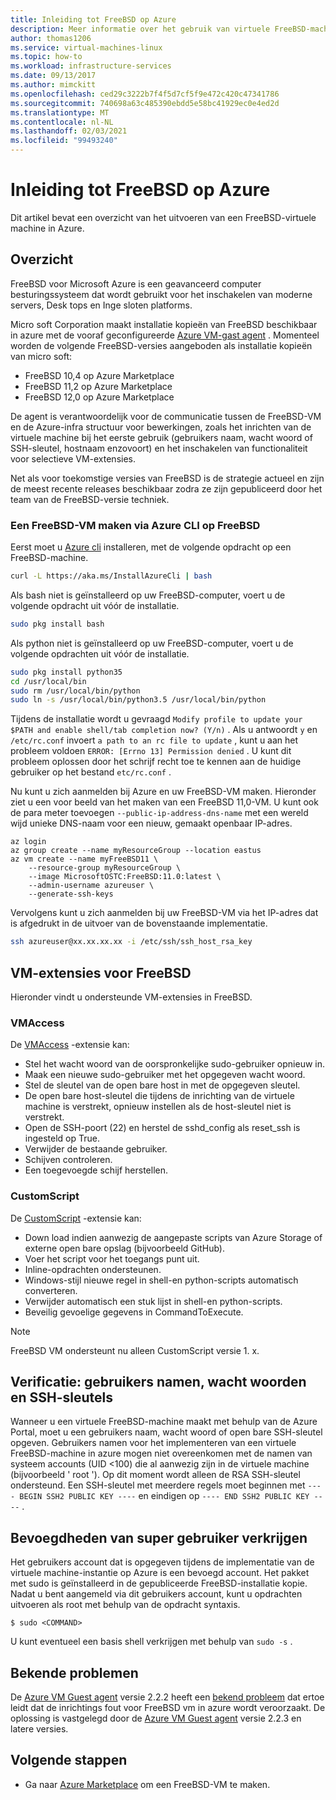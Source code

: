 ```yaml
---
title: Inleiding tot FreeBSD op Azure
description: Meer informatie over het gebruik van virtuele FreeBSD-machines in azure
author: thomas1206
ms.service: virtual-machines-linux
ms.topic: how-to
ms.workload: infrastructure-services
ms.date: 09/13/2017
ms.author: mimckitt
ms.openlocfilehash: ced29c3222b7f4f5d7cf5f9e472c420c47341786
ms.sourcegitcommit: 740698a63c485390ebdd5e58bc41929ec0e4ed2d
ms.translationtype: MT
ms.contentlocale: nl-NL
ms.lasthandoff: 02/03/2021
ms.locfileid: "99493240"
---
```

# <a name="introduction-to-freebsd-on-azure"></a>Inleiding tot FreeBSD op Azure
Dit artikel bevat een overzicht van het uitvoeren van een FreeBSD-virtuele machine in Azure.

## <a name="overview"></a>Overzicht
FreeBSD voor Microsoft Azure is een geavanceerd computer besturingssysteem dat wordt gebruikt voor het inschakelen van moderne servers, Desk tops en Inge sloten platforms.

Micro soft Corporation maakt installatie kopieën van FreeBSD beschikbaar in azure met de vooraf geconfigureerde [Azure VM-gast agent](https://github.com/Azure/WALinuxAgent/) . Momenteel worden de volgende FreeBSD-versies aangeboden als installatie kopieën van micro soft:

- FreeBSD 10,4 op Azure Marketplace
- FreeBSD 11,2 op Azure Marketplace
- FreeBSD 12,0 op Azure Marketplace

De agent is verantwoordelijk voor de communicatie tussen de FreeBSD-VM en de Azure-infra structuur voor bewerkingen, zoals het inrichten van de virtuele machine bij het eerste gebruik (gebruikers naam, wacht woord of SSH-sleutel, hostnaam enzovoort) en het inschakelen van functionaliteit voor selectieve VM-extensies.

Net als voor toekomstige versies van FreeBSD is de strategie actueel en zijn de meest recente releases beschikbaar zodra ze zijn gepubliceerd door het team van de FreeBSD-versie techniek.

### <a name="create-a-freebsd-vm-through-azure-cli-on-freebsd"></a>Een FreeBSD-VM maken via Azure CLI op FreeBSD
Eerst moet u [Azure cli](/cli/azure/get-started-with-azure-cli) installeren, met de volgende opdracht op een FreeBSD-machine.

```bash 
curl -L https://aka.ms/InstallAzureCli | bash
```

Als bash niet is geïnstalleerd op uw FreeBSD-computer, voert u de volgende opdracht uit vóór de installatie. 

```bash
sudo pkg install bash
```

Als python niet is geïnstalleerd op uw FreeBSD-computer, voert u de volgende opdrachten uit vóór de installatie. 

```bash
sudo pkg install python35
cd /usr/local/bin 
sudo rm /usr/local/bin/python 
sudo ln -s /usr/local/bin/python3.5 /usr/local/bin/python
```

Tijdens de installatie wordt u gevraagd `Modify profile to update your $PATH and enable shell/tab completion now? (Y/n)` . Als u antwoordt `y` en `/etc/rc.conf` invoert `a path to an rc file to update` , kunt u aan het probleem voldoen `ERROR: [Errno 13] Permission denied` . U kunt dit probleem oplossen door het schrijf recht toe te kennen aan de huidige gebruiker op het bestand `etc/rc.conf` .

Nu kunt u zich aanmelden bij Azure en uw FreeBSD-VM maken. Hieronder ziet u een voor beeld van het maken van een FreeBSD 11,0-VM. U kunt ook de para meter toevoegen `--public-ip-address-dns-name` met een wereld wijd unieke DNS-naam voor een nieuw, gemaakt openbaar IP-adres. 

```azurecli
az login 
az group create --name myResourceGroup --location eastus
az vm create --name myFreeBSD11 \
    --resource-group myResourceGroup \
    --image MicrosoftOSTC:FreeBSD:11.0:latest \
    --admin-username azureuser \
    --generate-ssh-keys
```

Vervolgens kunt u zich aanmelden bij uw FreeBSD-VM via het IP-adres dat is afgedrukt in de uitvoer van de bovenstaande implementatie. 

```bash
ssh azureuser@xx.xx.xx.xx -i /etc/ssh/ssh_host_rsa_key
```   

## <a name="vm-extensions-for-freebsd"></a>VM-extensies voor FreeBSD
Hieronder vindt u ondersteunde VM-extensies in FreeBSD.

### <a name="vmaccess"></a>VMAccess
De [VMAccess](https://github.com/Azure/azure-linux-extensions/tree/master/VMAccess) -extensie kan:

* Stel het wacht woord van de oorspronkelijke sudo-gebruiker opnieuw in.
* Maak een nieuwe sudo-gebruiker met het opgegeven wacht woord.
* Stel de sleutel van de open bare host in met de opgegeven sleutel.
* De open bare host-sleutel die tijdens de inrichting van de virtuele machine is verstrekt, opnieuw instellen als de host-sleutel niet is verstrekt.
* Open de SSH-poort (22) en herstel de sshd_config als reset_ssh is ingesteld op True.
* Verwijder de bestaande gebruiker.
* Schijven controleren.
* Een toegevoegde schijf herstellen.

### <a name="customscript"></a>CustomScript
De [CustomScript](https://github.com/Azure/azure-linux-extensions/tree/master/CustomScript) -extensie kan:

* Down load indien aanwezig de aangepaste scripts van Azure Storage of externe open bare opslag (bijvoorbeeld GitHub).
* Voer het script voor het toegangs punt uit.
* Inline-opdrachten ondersteunen.
* Windows-stijl nieuwe regel in shell-en python-scripts automatisch converteren.
* Verwijder automatisch een stuk lijst in shell-en python-scripts.
* Beveilig gevoelige gegevens in CommandToExecute.

> [!NOTE]
> FreeBSD VM ondersteunt nu alleen CustomScript versie 1. x.  

## <a name="authentication-user-names-passwords-and-ssh-keys"></a>Verificatie: gebruikers namen, wacht woorden en SSH-sleutels
Wanneer u een virtuele FreeBSD-machine maakt met behulp van de Azure Portal, moet u een gebruikers naam, wacht woord of open bare SSH-sleutel opgeven.
Gebruikers namen voor het implementeren van een virtuele FreeBSD-machine in azure mogen niet overeenkomen met de namen van systeem accounts (UID <100) die al aanwezig zijn in de virtuele machine (bijvoorbeeld ' root ').
Op dit moment wordt alleen de RSA SSH-sleutel ondersteund. Een SSH-sleutel met meerdere regels moet beginnen met `---- BEGIN SSH2 PUBLIC KEY ----` en eindigen op `---- END SSH2 PUBLIC KEY ----` .

## <a name="obtaining-superuser-privileges"></a>Bevoegdheden van super gebruiker verkrijgen
Het gebruikers account dat is opgegeven tijdens de implementatie van de virtuele machine-instantie op Azure is een bevoegd account. Het pakket met sudo is geïnstalleerd in de gepubliceerde FreeBSD-installatie kopie.
Nadat u bent aangemeld via dit gebruikers account, kunt u opdrachten uitvoeren als root met behulp van de opdracht syntaxis.

```
$ sudo <COMMAND>
```

U kunt eventueel een basis shell verkrijgen met behulp van `sudo -s` .

## <a name="known-issues"></a>Bekende problemen
De [Azure VM Guest agent](https://github.com/Azure/WALinuxAgent/) versie 2.2.2 heeft een [bekend probleem](https://github.com/Azure/WALinuxAgent/pull/517) dat ertoe leidt dat de inrichtings fout voor FreeBSD vm in azure wordt veroorzaakt. De oplossing is vastgelegd door de [Azure VM Guest agent](https://github.com/Azure/WALinuxAgent/) versie 2.2.3 en latere versies. 

## <a name="next-steps"></a>Volgende stappen
* Ga naar [Azure Marketplace](https://azuremarketplace.microsoft.com/marketplace/apps/thefreebsdfoundation.freebsd-12_2?tab=Overview) om een FreeBSD-VM te maken.
